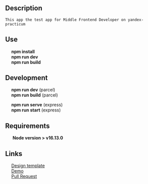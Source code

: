 ## Description
    This app the test app for Middle Frontend Developer on yandex-practicum

## Use
&nbsp;&nbsp;&nbsp;&nbsp;&nbsp;**npm install** <br />
&nbsp;&nbsp;&nbsp;&nbsp;&nbsp;**npm run dev** <br />
&nbsp;&nbsp;&nbsp;&nbsp;&nbsp;**npm run build** <br />

## Development
&nbsp;&nbsp;&nbsp;&nbsp;&nbsp;**npm run dev**  (parcel) <br />
&nbsp;&nbsp;&nbsp;&nbsp;&nbsp;**npm run build** (parcel) <br />

&nbsp;&nbsp;&nbsp;&nbsp;&nbsp;**npm run serve** (express) <br />
&nbsp;&nbsp;&nbsp;&nbsp;&nbsp;**npm run start** (express) <br />         


## Requirements
&nbsp;&nbsp;&nbsp;&nbsp;&nbsp; **Node version > v16.13.0** <br />

## Links
&nbsp;&nbsp;&nbsp;&nbsp;&nbsp;[Design template](https://www.figma.com/file/jF5fFFzgGOxQeB4CmKWTiE/Chat_external_link) <br />
&nbsp;&nbsp;&nbsp;&nbsp;&nbsp;[Demo](https://62615808dcc9ce68becd76e9--jolly-griffin-1ac5c2.netlify.app/) <br />
&nbsp;&nbsp;&nbsp;&nbsp;&nbsp;[Pull Request](https://github.com/begmuhommet/middle.messenger.praktikum.yandex/pull/1)
